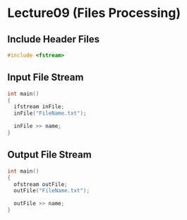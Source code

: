 # Lecture09 (Files Processing)

## Include Header Files
```cpp
#include <fstream>
```

## Input File Stream
```cpp
int main()
{
  ifstream inFile;
  inFile("FileName.txt");

  inFile >> name;
}
```

## Output File Stream
```cpp
int main()
{
  ofstream outFile;
  outFile("FileName.txt");

  outFile >> name;
}
```
